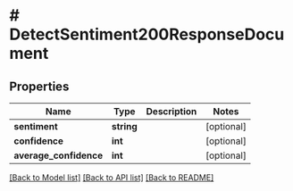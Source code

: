 # # DetectSentiment200ResponseDocument

## Properties

Name | Type | Description | Notes
------------ | ------------- | ------------- | -------------
**sentiment** | **string** |  | [optional]
**confidence** | **int** |  | [optional]
**average_confidence** | **int** |  | [optional]

[[Back to Model list]](../../README.md#models) [[Back to API list]](../../README.md#endpoints) [[Back to README]](../../README.md)
